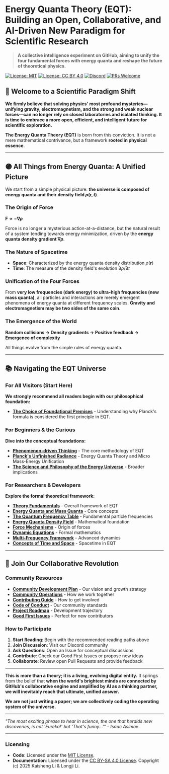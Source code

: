 # Energy Quanta Theory (EQT): Building an Open, Collaborative, and AI-Driven New Paradigm for Scientific Research

> **A collective intelligence experiment on GitHub, aiming to unify the four fundamental forces with energy quanta and reshape the future of theoretical physics.**

[![License: MIT](https://img.shields.io/badge/License-MIT-green.svg)](LICENSE-CODE)
[![License: CC BY 4.0](https://img.shields.io/badge/License-CC%20BY%204.0-lightgrey.svg)](LICENSE-DOCS)
[![Discord](https://img.shields.io/badge/Discord-Join%20the%20Conversation-7289da)](https://discord.gg/your-actual-link)
[![PRs Welcome](https://img.shields.io/badge/PRs-Welcome-brightgreen.svg)](community/03-contributing.md)

## 🚀 Welcome to a Scientific Paradigm Shift

**We firmly believe that solving physics' most profound mysteries—unifying gravity, electromagnetism, and the strong and weak nuclear forces—can no longer rely on closed laboratories and isolated thinking. It is time to embrace a more open, efficient, and intelligent future for scientific exploration.**

**The Energy Quanta Theory (EQT)** is born from this conviction. It is not a mere mathematical contrivance, but a framework **rooted in physical essence**.

---

## 🟣 All Things from Energy Quanta: A Unified Picture

We start from a simple physical picture: **the universe is composed of energy quanta and their density field $\rho(\mathbf{r}, t)$**.

### The Origin of Force
**$\mathbf{F} \propto -\nabla \rho$**

Force is no longer a mysterious action-at-a-distance, but the natural result of a system tending towards energy minimization, driven by the **energy quanta density gradient $\nabla \rho$**.

### The Nature of Spacetime
- **Space**: Characterized by the energy quanta density distribution $\rho(\mathbf{r})$
- **Time**: The measure of the density field's evolution $\partial \rho / \partial t$

### Unification of the Four Forces
From **very low frequencies (dark energy) to ultra-high frequencies (new mass quanta)**, all particles and interactions are merely emergent phenomena of energy quanta at different frequency scales. **Gravity and electromagnetism may be two sides of the same coin.**

### The Emergence of the World
**Random collisions → Density gradients → Positive feedback → Emergence of complexity**

All things evolve from the simple rules of energy quanta.

---

## 📚 Navigating the EQT Universe

### For All Visitors (Start Here)
**We strongly recommend all readers begin with our philosophical foundation:**

- [**The Choice of Foundational Premises**](docs/Origin/) - Understanding why Planck's formula is considered the first principle in EQT.

### For Beginners & the Curious
**Dive into the conceptual foundations:**

- [**Phenomenon-driven Thinking**](docs/tutorials/Phenomenon-driven-thinking/) - The core methodology of EQT
- [**Planck's Unfinished Radiance**](docs/tutorials/Planck-Unfinished-Radiance/) - Energy Quanta Theory and Micro Mass-Energy Unification
- [**The Science and Philosophy of the Energy Universe**](docs/tutorials/The-Science-and-Philosophy-of-the-Energy-Universe/) - Broader implications

### For Researchers & Developers
**Explore the formal theoretical framework:**

- [**Theory Fundamentals**](docs/theory/01-fundamentals.md) - Overall framework of EQT
- [**Energy Quanta and Mass Quanta**](docs/theory/02-Energy-Quanta-and-Mass-Quanta.md) - Core concepts
- [**The Quantum Frequency Table**](docs/theory/03-The-Quantum-Frequency-Table.md) - Fundamental particle frequencies
- [**Energy Quanta Density Field**](docs/theory/04-Energy-Quanta-Density-Field.md) - Mathematical foundation
- [**Force Mechanisms**](docs/theory/05-Force.md) - Origin of forces
- [**Dynamic Equations**](docs/theory/06-Dynamic-Equations-of-Energy-Quanta-Theory.md) - Formal mathematics
- [**Multi-Frequency Framework**](docs/theory/07-Multi-Frequency-Framework-and-Co-Frequency-Resonance-Mechanism.md) - Advanced dynamics
- [**Concepts of Time and Space**](docs/theory/08-The-Concepts-of-Time-and-Space-in-Energy-Quanta-Theory.md) - Spacetime in EQT

---

## 🤝 Join Our Collaborative Revolution

### Community Resources
- [**Community Development Plan**](community/01-Community-Development-Plan.md) - Our vision and growth strategy
- [**Community Operations**](community/02-Community-Operations.md) - How we work together
- [**Contributing Guide**](community/03-contributing.md) - How to get involved
- [**Code of Conduct**](community/04-code_of_conduct.md) - Our community standards
- [**Project Roadmap**](community/ROADMAP.md) - Development trajectory
- [**Good First Issues**](community/good-first-issues.md) - Perfect for new contributors

### How to Participate
1. **Start Reading**: Begin with the recommended reading paths above
2. **Join Discussion**: Visit our Discord community
3. **Ask Questions**: Open an Issue for conceptual discussions
4. **Contribute**: Check our Good First Issues or propose new ideas
5. **Collaborate**: Review open Pull Requests and provide feedback

---

**This is more than a theory; it is a living, evolving digital entity.** It springs from the belief that **when the world's brightest minds are connected by GitHub's collaborative engine and amplified by AI as a thinking partner, we will inevitably reach that ultimate, unified answer.**

**We are not just writing a paper; we are collectively coding the operating system of the universe.**

---

*"The most exciting phrase to hear in science, the one that heralds new discoveries, is not 'Eureka!' but 'That's funny...'" - Isaac Asimov*

---

### Licensing
- **Code**: Licensed under the [MIT License](LICENSE-CODE).
- **Documentation**: Licensed under the [CC BY-SA 4.0 License](LICENSE-DOCS).
Copyright (c) 2025 Kaisheng Li & Longji Li.
